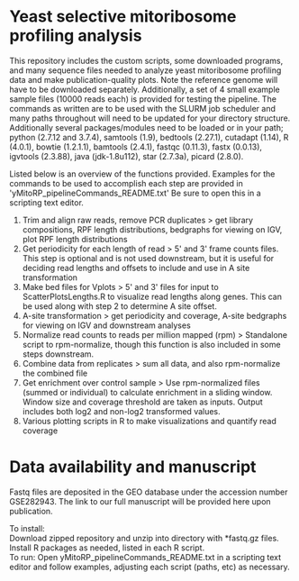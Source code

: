 # Yeast selective mitoribosome profiling analysis 

This repository includes the custom scripts, some downloaded programs, and many sequence files needed to analyze yeast mitoribosome profiling data and make publication-quality plots. Note the reference genome will have to be downloaded separately. Additionally, a set of 4 small example sample files (10000 reads each) is provided for testing the pipeline. The commands as written are to be used with the SLURM job scheduler and many paths throughout will need to be updated for your directory structure. Additionally several packages/modules need to be loaded or in your path; python (2.7.12 and 3.7.4), samtools (1.9), bedtools (2.27.1), cutadapt (1.14), R (4.0.1), bowtie (1.2.1.1), bamtools (2.4.1), fastqc (0.11.3), fastx (0.0.13), igvtools (2.3.88), java (jdk-1.8u112), star (2.7.3a), picard (2.8.0).

Listed below is an overview of the functions provided. Examples for the commands to be used to accomplish each step are provided in 'yMitoRP_pipelineCommands_README.txt' Be sure to open this in a scripting text editor.
1. Trim and align raw reads, remove PCR duplicates >  get library compositions, RPF length distributions, bedgraphs for viewing on IGV, plot RPF length distributions
2. Get periodicity for each length of read > 5' and 3' frame counts files. This step is optional and is not used downstream, but it is useful for deciding read lengths and offsets to include and use in A site transformation
3. Make bed files for Vplots  >  5' and 3' files for input to ScatterPlotsLengths.R to visualize read lengths along genes. This can be used along with step 2 to determine A site offset.
4. A-site transformation  >  get periodicity and coverage, A-site bedgraphs for viewing on IGV and downstream analyses
5. Normalize read counts to reads per million mapped (rpm) > Standalone script to rpm-normalize, though this function is also included in some steps downstream. 
6. Combine data from replicates > sum all data, and also rpm-normalize the combined file
7. Get enrichment over control sample > Use rpm-normalized files (summed or individual) to calculate enrichment in a sliding window. Window size and coverage threshold are taken as inputs. Output includes both log2 and non-log2 transformed values.
8. Various plotting scripts in R to make visualizations and quantify read coverage



# Data availability and manuscript

Fastq files are deposited in the GEO database under the accession number GSE282943. The link to our full manuscript will be provided here upon publication.




To install:  
Download zipped repository and unzip into directory with *fastq.gz files.
Install R packages as needed, listed in each R script.  
To run:
Open yMitoRP_pipelineCommands_README.txt in a scripting text editor and follow examples, adjusting each script (paths, etc) as necessary.



 

